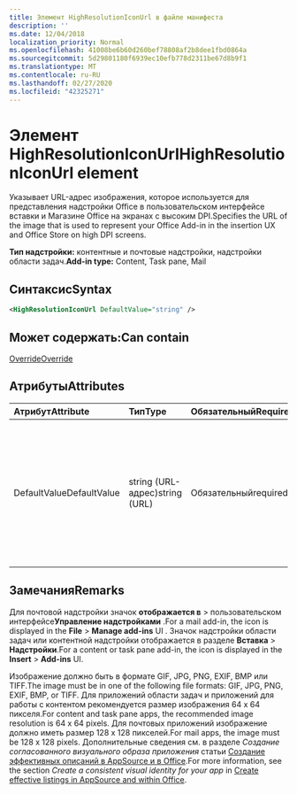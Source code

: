 ```yaml
---
title: Элемент HighResolutionIconUrl в файле манифеста
description: ''
ms.date: 12/04/2018
localization_priority: Normal
ms.openlocfilehash: 41008be6b60d260bef78808af2b8dee1fbd0864a
ms.sourcegitcommit: 5d29801180f6939ec10efb778d2311be67d8b9f1
ms.translationtype: MT
ms.contentlocale: ru-RU
ms.lasthandoff: 02/27/2020
ms.locfileid: "42325271"
---
```

# <a name="highresolutioniconurl-element"></a><span data-ttu-id="168f9-102">Элемент HighResolutionIconUrl</span><span class="sxs-lookup"><span data-stu-id="168f9-102">HighResolutionIconUrl element</span></span>

<span data-ttu-id="168f9-103">Указывает URL-адрес изображения, которое используется для представления надстройки Office в пользовательском интерфейсе вставки и Магазине Office на экранах с высоким DPI.</span><span class="sxs-lookup"><span data-stu-id="168f9-103">Specifies the URL of the image that is used to represent your Office Add-in in the insertion UX and Office Store on high DPI screens.</span></span>

<span data-ttu-id="168f9-104">**Тип надстройки:** контентные и почтовые надстройки, надстройки области задач.</span><span class="sxs-lookup"><span data-stu-id="168f9-104">**Add-in type:** Content, Task pane, Mail</span></span>

## <a name="syntax"></a><span data-ttu-id="168f9-105">Синтаксис</span><span class="sxs-lookup"><span data-stu-id="168f9-105">Syntax</span></span>

```XML
<HighResolutionIconUrl DefaultValue="string" />
```

## <a name="can-contain"></a><span data-ttu-id="168f9-106">Может содержать:</span><span class="sxs-lookup"><span data-stu-id="168f9-106">Can contain</span></span>

[<span data-ttu-id="168f9-107">Override</span><span class="sxs-lookup"><span data-stu-id="168f9-107">Override</span></span>](override.md)

## <a name="attributes"></a><span data-ttu-id="168f9-108">Атрибуты</span><span class="sxs-lookup"><span data-stu-id="168f9-108">Attributes</span></span>

|<span data-ttu-id="168f9-109">**Атрибут**</span><span class="sxs-lookup"><span data-stu-id="168f9-109">**Attribute**</span></span>|<span data-ttu-id="168f9-110">**Тип**</span><span class="sxs-lookup"><span data-stu-id="168f9-110">**Type**</span></span>|<span data-ttu-id="168f9-111">**Обязательный**</span><span class="sxs-lookup"><span data-stu-id="168f9-111">**Required**</span></span>|<span data-ttu-id="168f9-112">**Описание**</span><span class="sxs-lookup"><span data-stu-id="168f9-112">**Description**</span></span>|
|:-----|:-----|:-----|:-----|
|<span data-ttu-id="168f9-113">DefaultValue</span><span class="sxs-lookup"><span data-stu-id="168f9-113">DefaultValue</span></span>|<span data-ttu-id="168f9-114">string (URL-адрес)</span><span class="sxs-lookup"><span data-stu-id="168f9-114">string (URL)</span></span>|<span data-ttu-id="168f9-115">Обязательный</span><span class="sxs-lookup"><span data-stu-id="168f9-115">required</span></span>|<span data-ttu-id="168f9-116">Задает значение по умолчанию для этого параметра, представленное для языкового стандарта, который указан с помощью элемента [DefaultLocale](defaultlocale.md).</span><span class="sxs-lookup"><span data-stu-id="168f9-116">Specifies the default value for this setting, expressed for the locale specified in the [DefaultLocale](defaultlocale.md) element.</span></span>|

## <a name="remarks"></a><span data-ttu-id="168f9-117">Замечания</span><span class="sxs-lookup"><span data-stu-id="168f9-117">Remarks</span></span>

<span data-ttu-id="168f9-118">Для почтовой надстройки значок **отображается в** > пользовательском интерфейсе**Управление надстройками** .</span><span class="sxs-lookup"><span data-stu-id="168f9-118">For a mail add-in, the icon is displayed in the **File** > **Manage add-ins** UI .</span></span> <span data-ttu-id="168f9-119">Значок надстройки области задач или контентной надстройки отображается в разделе **Вставка** > **Надстройки**.</span><span class="sxs-lookup"><span data-stu-id="168f9-119">For a content or task pane add-in, the icon is displayed in the **Insert** > **Add-ins** UI.</span></span>

<span data-ttu-id="168f9-120">Изображение должно быть в формате GIF, JPG, PNG, EXIF, BMP или TIFF.</span><span class="sxs-lookup"><span data-stu-id="168f9-120">The image must be in one of the following file formats: GIF, JPG, PNG, EXIF, BMP, or TIFF.</span></span> <span data-ttu-id="168f9-121">Для приложений области задач и приложений для работы с контентом рекомендуется размер изображения 64 х 64 пикселя.</span><span class="sxs-lookup"><span data-stu-id="168f9-121">For content and task pane apps, the recommended image resolution is 64 x 64 pixels.</span></span> <span data-ttu-id="168f9-122">Для почтовых приложений изображение должно иметь размер 128 x 128 пикселей.</span><span class="sxs-lookup"><span data-stu-id="168f9-122">For mail apps, the image must be 128 x 128 pixels.</span></span> <span data-ttu-id="168f9-123">Дополнительные сведения см. в разделе _Создание согласованного визуального образа приложения_ статьи [Создание эффективных описаний в AppSource и в Office](/office/dev/store/create-effective-office-store-listings#create-a-consistent-visual-identity).</span><span class="sxs-lookup"><span data-stu-id="168f9-123">For more information, see the section  _Create a consistent visual identity for your app_ in [Create effective listings in AppSource and within Office](/office/dev/store/create-effective-office-store-listings#create-a-consistent-visual-identity).</span></span>
